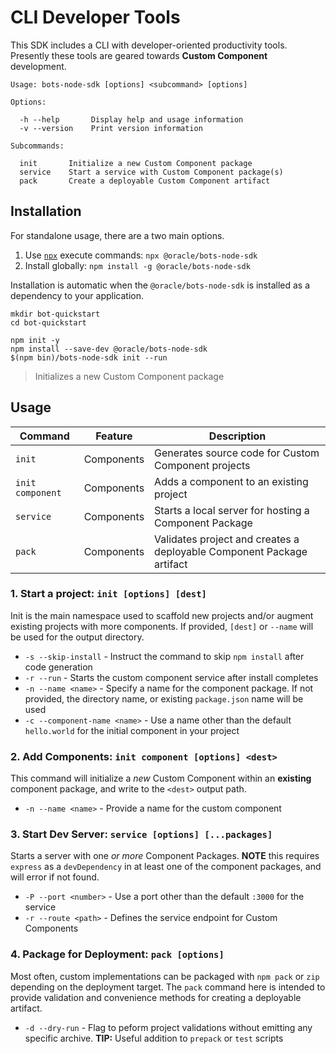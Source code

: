 # CLI Developer Tools

This SDK includes a CLI with developer-oriented productivity tools.
Presently these tools are geared towards **Custom Component** development.

```text
Usage: bots-node-sdk [options] <subcommand> [options]

Options:

  -h --help       Display help and usage information
  -v --version    Print version information

Subcommands:

  init       Initialize a new Custom Component package
  service    Start a service with Custom Component package(s)
  pack       Create a deployable Custom Component artifact
```

## Installation

For standalone usage, there are a two main options.

1. Use [`npx`](https://www.npmjs.com/package/npx) execute commands: `npx @oracle/bots-node-sdk`
1. Install globally: `npm install -g @oracle/bots-node-sdk`

Installation is automatic when the `@oracle/bots-node-sdk` is installed as a
dependency to your application.

```shell
mkdir bot-quickstart
cd bot-quickstart

npm init -y
npm install --save-dev @oracle/bots-node-sdk
$(npm bin)/bots-node-sdk init --run
```

> Initializes a new Custom Component package

## Usage

| Command | Feature | Description |
|--|--|--|
| `init` | Components | Generates source code for Custom Component projects |
| `init component` | Components | Adds a component to an existing project |
| `service` | Components | Starts a local server for hosting a Component Package |
| `pack` | Components | Validates project and creates a deployable Component Package artifact |

### 1. Start a project: `init [options] [dest]`

Init is the main namespace used to scaffold new projects and/or augment existing
projects with more components. If provided, `[dest]` or `--name` will be used for the output directory.

- `-s --skip-install` - Instruct the command to skip `npm install` after code generation
- `-r --run` - Starts the custom component service after install completes
- `-n --name <name>` - Specify a name for the component package. If not provided, the directory name, or existing `package.json` name will be used
- `-c --component-name <name>` - Use a name other than the default `hello.world` for the initial component in your project

### 2. Add Components: `init component [options] <dest>`

This command will initialize a _new_ Custom Component within an **existing** component
package, and write to the `<dest>` output path.

- `-n --name <name>` - Provide a name for the custom component

### 3. Start Dev Server: `service [options] [...packages]`

Starts a server with one _or more_ Component Packages. **NOTE** this requires
`express` as a `devDependency` in at least one of the component packages, and
will error if not found.

- `-P --port <number>` - Use a port other than the default `:3000` for the service
- `-r --route <path>` - Defines the service endpoint for Custom Components

### 4. Package for Deployment: `pack [options]`

Most often, custom implementations can be packaged with `npm pack` or `zip`
depending on the deployment target. The `pack` command here is intended to
provide validation and convenience methods for creating a deployable artifact.

- `-d --dry-run` - Flag to peform project validations without emitting any specific archive. **TIP:** Useful addition to `prepack` or `test` scripts